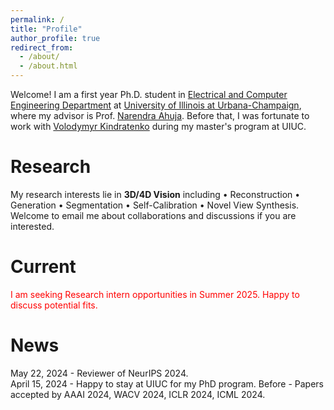 ```yaml
---
permalink: /
title: "Profile"
author_profile: true
redirect_from: 
  - /about/
  - /about.html
---
```


Welcome! I am a first year Ph.D. student in [Electrical and Computer Engineering Department](https://ece.illinois.edu/) at [University of Illinois at Urbana-Champaign](https://illinois.edu/), where my advisor is Prof. [Narendra Ahuja](https://scholar.google.ca/citations?user=dY7OSl0AAAAJ&hl=en). Before that, I was fortunate to work with [Volodymyr Kindratenko](https://ece.illinois.edu/about/directory/faculty/kindrtnk) during my master's program at UIUC.

Research
======
My research interests lie in **3D/4D Vision** including • Reconstruction • Generation • Segmentation • Self-Calibration • Novel View Synthesis. <br>
Welcome to email me about collaborations and discussions if you are interested.

Current
======
<span style="color:red">I am seeking Research intern opportunities in Summer 2025. Happy to discuss potential fits.</span> <br>

News
======
May 22, 2024 - Reviewer of NeurIPS 2024.<br>
April 15, 2024 - Happy to stay at UIUC for my PhD program.
Before - Papers accepted by AAAI 2024, WACV 2024, ICLR 2024, ICML 2024.


